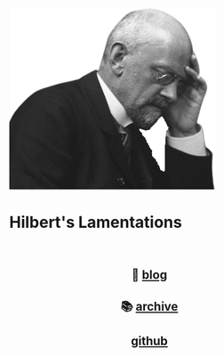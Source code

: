 
![](/static/newhilbert.png)

# Hilbert's Lamentations

<br>

<h2 style='text-align: center;'>
  📜 <a href='blog.html'>blog</a>
</h2>

<h2 style='text-align: center;'>
  📚 <a href='archive.html'>archive</a>
</h2>

<h2 style='text-align: center;'>
  <i class="fa fa-github"></i> 
  <a href='https://github.com/M-CS-ME'>github</a>
</h2>

